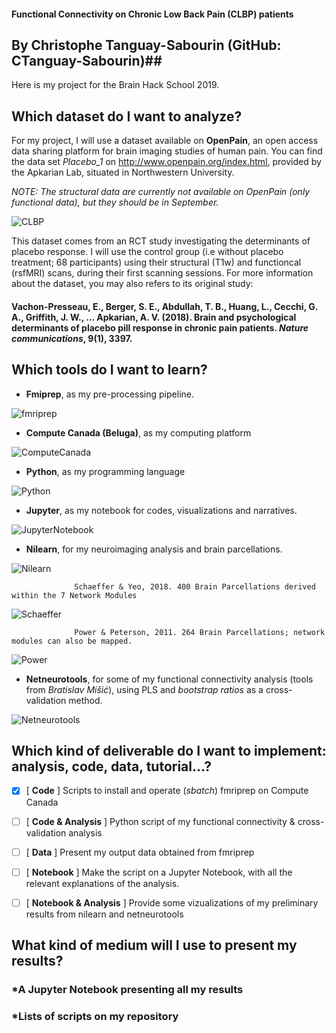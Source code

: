 #### Functional Connectivity on Chronic Low Back Pain (CLBP) patients ####
## By Christophe Tanguay-Sabourin (GitHub: CTanguay-Sabourin)##

Here is my project for the Brain Hack School 2019. 

## Which dataset do I want to analyze? ##
For my project, I will use a dataset available on **OpenPain**, an open access data sharing platform for brain imaging studies of human pain. You can find the data set *Placebo_1* on http://www.openpain.org/index.html, provided by the Apkarian Lab, situated in Northwestern University.

*NOTE: The structural data are currently not available on OpenPain (only functional data), but they should be in September.*

![CLBP](http://dev.www.health.harvard.edu/media/content/images/L0714e-1.jpg)

This dataset comes from an RCT study investigating the determinants of placebo response. I will use the control group (i.e without placebo treatment; 68 participants) using their structural (T1w) and functioncal (rsfMRI) scans, during their first scanning sessions. For more information about the dataset, you may also refers to its original study:

#### Vachon-Presseau, E., Berger, S. E., Abdullah, T. B., Huang, L., Cecchi, G. A., Griffith, J. W., … Apkarian, A. V.         (2018). Brain and psychological determinants of placebo pill response in chronic pain patients. *Nature communications*,       9(1), 3397. ####

## Which tools do I want to learn? ##

* **Fmiprep**, as my pre-processing pipeline.

![fmriprep](https://pbs.twimg.com/media/Dbt_hXeVQAEZHTS.jpg)

* **Compute Canada (Beluga)**, as my computing platform

![ComputeCanada](https://www.ace-net.ca/wp-content/uploads/2018/03/Compute_Canada2.png)

* **Python**, as my programming language

![Python](https://content.techgig.com/thumb/msid-67886887,width-860,resizemode-4/How-Developers-use-Python-Programming-Language.jpg?50999)

* **Jupyter**, as my notebook for codes, visualizations and narratives.

![JupyterNotebook](https://upload.wikimedia.org/wikipedia/commons/thumb/3/38/Jupyter_logo.svg/250px-Jupyter_logo.svg.png)

* **Nilearn**, for my neuroimaging analysis and brain parcellations.

![Nilearn](https://danilobzdok.de/wp-content/uploads/sites/521/ni-learn.jpg)

                  Schaeffer & Yeo, 2018. 400 Brain Parcellations derived within the 7 Network Modules
                  
![Schaeffer](https://pbs.twimg.com/media/Dz2u7WCU8AIxNJ4.jpg)

                  Power & Peterson, 2011. 264 Brain Parcellations; network modules can also be mapped.
                  
![Power](https://ars.els-cdn.com/content/image/1-s2.0-S0896627311007926-gr1.jpg)


* **Netneurotools**, for some of my functional connectivity analysis (tools from *Bratislav Mišić*), using PLS and *bootstrap ratios* as a cross-validation method.

![Netneurotools](https://avatars0.githubusercontent.com/u/31446908?s=400&v=4)

## Which kind of deliverable do I want to implement: analysis, code, data, tutorial...? ##

- [x] [ **Code** ] Scripts to install and operate (*sbatch*) fmriprep on Compute Canada

- [ ] [ **Code & Analysis** ] Python script of my functional connectivity & cross-validation analysis

- [ ] [ **Data** ] Present my output data obtained from fmriprep

- [ ] [ **Notebook** ] Make the script on a Jupyter Notebook, with all the relevant explanations of the analysis.


- [ ] [ **Notebook & Analysis** ] Provide some vizualizations of my preliminary results from nilearn and netneurotools

## What kind of medium will I use to present my results? ##

### *A Jupyter Notebook presenting all my results ###

### *Lists of scripts on my repository ###








